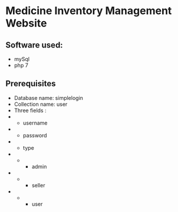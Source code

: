 # Medicine Inventory Management Website 

## Software used: 
- mySql
- php 7

## Prerequisites
- Database name: simplelogin
- Collection name: user
- Three fields : 
- - username
- - password
- - type
- - - admin
- - - seller
- - - user